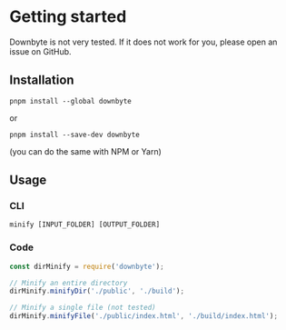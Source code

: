 # Getting started

<Callout type='warning'>
	Downbyte is not very tested. If it does not work for you, please open an issue on GitHub.
</Callout>

## Installation

```
pnpm install --global downbyte
```

or

```
pnpm install --save-dev downbyte
```

(you can do the same with NPM or Yarn)

## Usage
### CLI

```
minify [INPUT_FOLDER] [OUTPUT_FOLDER]
```

### Code

```js
const dirMinify = require('downbyte');

// Minify an entire directory
dirMinify.minifyDir('./public', './build');

// Minify a single file (not tested)
dirMinify.minifyFile('./public/index.html', './build/index.html');
```

